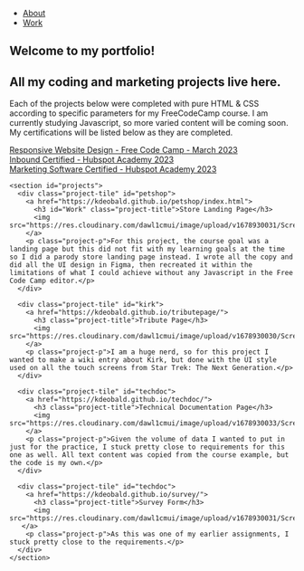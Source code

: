 <!DOCTYPE html>
<html lang="en">
  <head>
    <meta charset="UTF-8">
    <meta name="viewport" content="width=device-width, initial-scale=1.0">
    <title>Coding & Marketing Portfolio</title>
    <link rel="stylesheet" href="styles.css">
 <link rel="preconnect" href="https://fonts.googleapis.com">
<link rel="preconnect" href="https://fonts.gstatic.com" crossorigin>
<link href="https://fonts.googleapis.com/css2?family=Source+Code+Pro:wght@200;300&display=swap" rel="stylesheet">

  </head>
  <navbar id="navbar">
    <ul id="nav-buttons">
        <li>
          <a class="nav-link" href="#about">About</a></li>
          <li>
          <a class="nav-link" href="#work">Work</a>
        </li>
      </ul>
  </navbar>
  <body>
    <section id="welcome-section">
      <h1>Welcome to my portfolio!<br></h1>
      <h2>All my coding and marketing projects live here.</h2>
      <p id="About">Each of the projects below were completed with pure HTML & CSS according to specific parameters for my FreeCodeCamp course. I am currently studying Javascript, so more varied content will be coming soon. My certifications will be listed below as they are completed.</p>
     <div class="button">
        <a href="https://www.freecodecamp.org/certification/kdeobald/responsive-web-design" target="_blank" class="profile-link" >Responsive Website Design - Free Code Camp - March 2023</a>
      </div>
<div class='button'>
<a href='https://app.hubspot.com/academy/achievements/5ktznpfx/en/1/katie-deobald/inbound'  target="_blank" class="profile-link" >Inbound Certified - Hubspot Academy 2023</a>
</div>
<div class='button'>
<a href='https://app.hubspot.com/academy/achievements/kdmsgp86/en/1/katie-deobald/hubspot-marketing-software' target="_blank" class="profile-link" >Marketing Software Certified - Hubspot Academy 2023</a>
</div>
    </section>

    <section id="projects">
      <div class="project-tile" id="petshop">
        <a href="https://kdeobald.github.io/petshop/index.html">
          <h3 id="Work" class="project-title">Store Landing Page</h3>
          <img src="https://res.cloudinary.com/dawl1cmui/image/upload/v1678930031/Screenshots%20For%20Portfolio/Thumbnail_0000_ProductLandingPageScreenshot_rclujd.jpg">
        </a>
        <p class="project-p">For this project, the course goal was a landing page but this did not fit with my learning goals at the time so I did a parody store landing page instead. I wrote all the copy and did all the UI design in Figma, then recreated it within the limitations of what I could achieve without any Javascript in the Free Code Camp editor.</p>
      </div>

      <div class="project-tile" id="kirk">
        <a href="https://kdeobald.github.io/tributepage/">
          <h3 class="project-title">Tribute Page</h3>
          <img src="https://res.cloudinary.com/dawl1cmui/image/upload/v1678930030/Screenshots%20For%20Portfolio/Thumbnail_0003_kirk1_r28zun.jpg">
        </a>
        <p class="project-p">I am a huge nerd, so for this project I wanted to make a wiki entry about Kirk, but done with the UI style used on all the touch screens from Star Trek: The Next Generation.</p>
      </div>

      <div class="project-tile" id="techdoc">
        <a href="https://kdeobald.github.io/techdoc/">
          <h3 class="project-title">Technical Documentation Page</h3>
          <img src="https://res.cloudinary.com/dawl1cmui/image/upload/v1678930033/Screenshots%20For%20Portfolio/Thumbnail_0001_technicaldocscreenshot_ebg7xu.jpg">
        </a>
        <p class="project-p">Given the volume of data I wanted to put in just for the practice, I stuck pretty close to requirements for this one as well. All text content was copied from the course example, but the code is my own.</p>
      </div>

      <div class="project-tile" id="techdoc">
        <a href="https://kdeobald.github.io/survey/">
          <h3 class="project-title">Survey Form</h3>
          <img src="https://res.cloudinary.com/dawl1cmui/image/upload/v1678930031/Screenshots%20For%20Portfolio/Thumbnail_0002_FormScreenshot_dwrxos.jpg">
       </a>
        <p class="project-p">As this was one of my earlier assignments, I stuck pretty close to the requirements.</p>
      </div>
    </section>
  </body>
</html>
